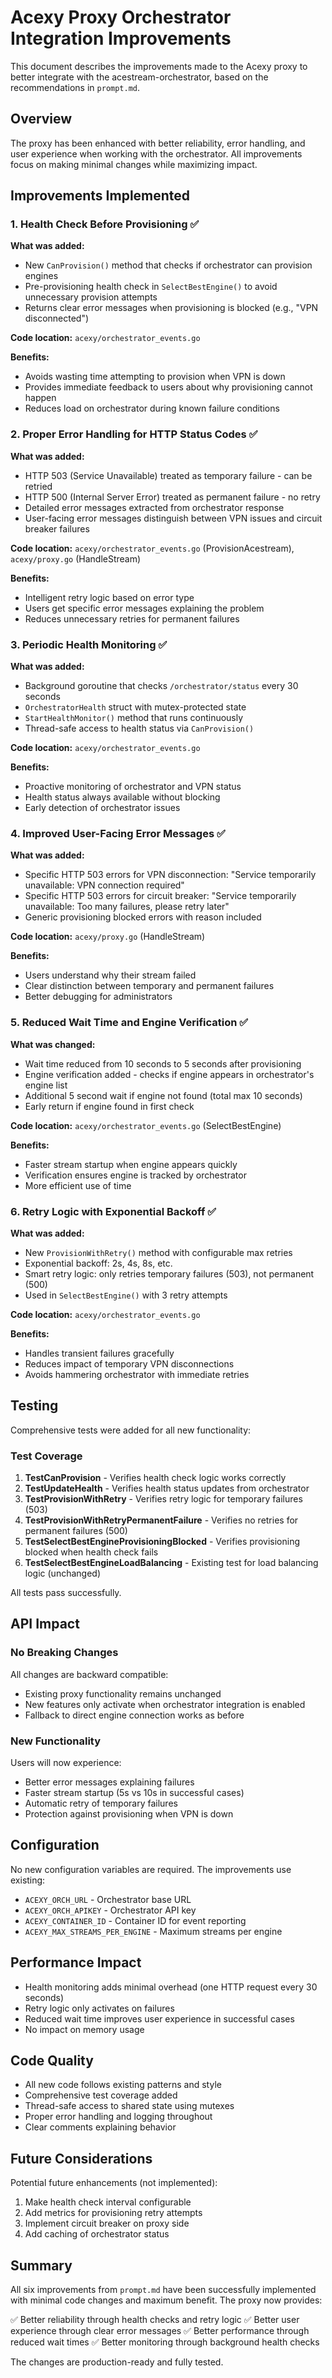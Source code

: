 # Acexy Proxy Orchestrator Integration Improvements

This document describes the improvements made to the Acexy proxy to better integrate with the acestream-orchestrator, based on the recommendations in `prompt.md`.

## Overview

The proxy has been enhanced with better reliability, error handling, and user experience when working with the orchestrator. All improvements focus on making minimal changes while maximizing impact.

## Improvements Implemented

### 1. Health Check Before Provisioning ✅

**What was added:**
- New `CanProvision()` method that checks if orchestrator can provision engines
- Pre-provisioning health check in `SelectBestEngine()` to avoid unnecessary provision attempts
- Returns clear error messages when provisioning is blocked (e.g., "VPN disconnected")

**Code location:** `acexy/orchestrator_events.go`

**Benefits:**
- Avoids wasting time attempting to provision when VPN is down
- Provides immediate feedback to users about why provisioning cannot happen
- Reduces load on orchestrator during known failure conditions

### 2. Proper Error Handling for HTTP Status Codes ✅

**What was added:**
- HTTP 503 (Service Unavailable) treated as temporary failure - can be retried
- HTTP 500 (Internal Server Error) treated as permanent failure - no retry
- Detailed error messages extracted from orchestrator response
- User-facing error messages distinguish between VPN issues and circuit breaker failures

**Code location:** `acexy/orchestrator_events.go` (ProvisionAcestream), `acexy/proxy.go` (HandleStream)

**Benefits:**
- Intelligent retry logic based on error type
- Users get specific error messages explaining the problem
- Reduces unnecessary retries for permanent failures

### 3. Periodic Health Monitoring ✅

**What was added:**
- Background goroutine that checks `/orchestrator/status` every 30 seconds
- `OrchestratorHealth` struct with mutex-protected state
- `StartHealthMonitor()` method that runs continuously
- Thread-safe access to health status via `CanProvision()`

**Code location:** `acexy/orchestrator_events.go`

**Benefits:**
- Proactive monitoring of orchestrator and VPN status
- Health status always available without blocking
- Early detection of orchestrator issues

### 4. Improved User-Facing Error Messages ✅

**What was added:**
- Specific HTTP 503 errors for VPN disconnection: "Service temporarily unavailable: VPN connection required"
- Specific HTTP 503 errors for circuit breaker: "Service temporarily unavailable: Too many failures, please retry later"
- Generic provisioning blocked errors with reason included

**Code location:** `acexy/proxy.go` (HandleStream)

**Benefits:**
- Users understand why their stream failed
- Clear distinction between temporary and permanent failures
- Better debugging for administrators

### 5. Reduced Wait Time and Engine Verification ✅

**What was changed:**
- Wait time reduced from 10 seconds to 5 seconds after provisioning
- Engine verification added - checks if engine appears in orchestrator's engine list
- Additional 5 second wait if engine not found (total max 10 seconds)
- Early return if engine found in first check

**Code location:** `acexy/orchestrator_events.go` (SelectBestEngine)

**Benefits:**
- Faster stream startup when engine appears quickly
- Verification ensures engine is tracked by orchestrator
- More efficient use of time

### 6. Retry Logic with Exponential Backoff ✅

**What was added:**
- New `ProvisionWithRetry()` method with configurable max retries
- Exponential backoff: 2s, 4s, 8s, etc.
- Smart retry logic: only retries temporary failures (503), not permanent (500)
- Used in `SelectBestEngine()` with 3 retry attempts

**Code location:** `acexy/orchestrator_events.go`

**Benefits:**
- Handles transient failures gracefully
- Reduces impact of temporary VPN disconnections
- Avoids hammering orchestrator with immediate retries

## Testing

Comprehensive tests were added for all new functionality:

### Test Coverage

1. **TestCanProvision** - Verifies health check logic works correctly
2. **TestUpdateHealth** - Verifies health status updates from orchestrator
3. **TestProvisionWithRetry** - Verifies retry logic for temporary failures (503)
4. **TestProvisionWithRetryPermanentFailure** - Verifies no retries for permanent failures (500)
5. **TestSelectBestEngineProvisioningBlocked** - Verifies provisioning blocked when health check fails
6. **TestSelectBestEngineLoadBalancing** - Existing test for load balancing logic (unchanged)

All tests pass successfully.

## API Impact

### No Breaking Changes

All changes are backward compatible:
- Existing proxy functionality remains unchanged
- New features only activate when orchestrator integration is enabled
- Fallback to direct engine connection works as before

### New Functionality

Users will now experience:
- Better error messages explaining failures
- Faster stream startup (5s vs 10s in successful cases)
- Automatic retry of temporary failures
- Protection against provisioning when VPN is down

## Configuration

No new configuration variables are required. The improvements use existing:
- `ACEXY_ORCH_URL` - Orchestrator base URL
- `ACEXY_ORCH_APIKEY` - Orchestrator API key
- `ACEXY_CONTAINER_ID` - Container ID for event reporting
- `ACEXY_MAX_STREAMS_PER_ENGINE` - Maximum streams per engine

## Performance Impact

- Health monitoring adds minimal overhead (one HTTP request every 30 seconds)
- Retry logic only activates on failures
- Reduced wait time improves user experience in successful cases
- No impact on memory usage

## Code Quality

- All new code follows existing patterns and style
- Comprehensive test coverage added
- Thread-safe access to shared state using mutexes
- Proper error handling and logging throughout
- Clear comments explaining behavior

## Future Considerations

Potential future enhancements (not implemented):
1. Make health check interval configurable
2. Add metrics for provisioning retry attempts
3. Implement circuit breaker on proxy side
4. Add caching of orchestrator status

## Summary

All six improvements from `prompt.md` have been successfully implemented with minimal code changes and maximum benefit. The proxy now provides:

✅ Better reliability through health checks and retry logic
✅ Better user experience through clear error messages
✅ Better performance through reduced wait times
✅ Better monitoring through background health checks

The changes are production-ready and fully tested.
